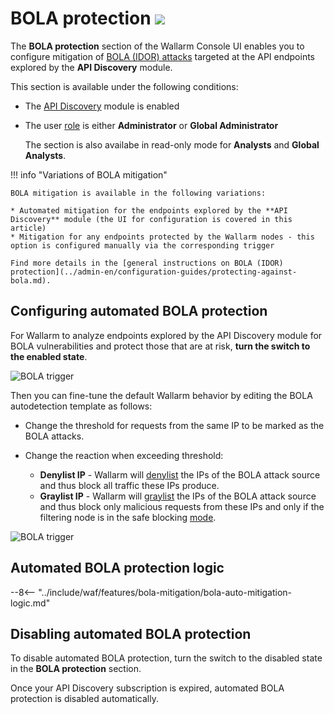 [variability-in-endpoints-docs]:       ../api-discovery/exploring.md#variability-in-endpoints
[changes-in-api-docs]:       ../api-discovery/track-changes.md
[bola-protection-for-endpoints-docs]:  ../api-discovery/bola-protection.md

# BOLA protection <a href="../../about-wallarm/subscription-plans/#waap-advanced-api-security"><img src="../../images/api-security-tag.svg" style="border: none;"></a>

The **BOLA protection** section of the Wallarm Console UI enables you to configure mitigation of [BOLA (IDOR) attacks](../attacks-vulns-list.md#broken-object-level-authorization-bola) targeted at the API endpoints explored by the **API Discovery** module.

This section is available under the following conditions:

* The [API Discovery](../api-discovery/overview.md) module is enabled
* The user [role](settings/users.md#user-roles) is either **Administrator** or **Global Administrator**

    The section is also availabe in read-only mode for **Analysts** and **Global Analysts**.

!!! info "Variations of BOLA mitigation"

    BOLA mitigation is available in the following variations:

    * Automated mitigation for the endpoints explored by the **API Discovery** module (the UI for configuration is covered in this article)
    * Mitigation for any endpoints protected by the Wallarm nodes - this option is configured manually via the corresponding trigger

    Find more details in the [general instructions on BOLA (IDOR) protection](../admin-en/configuration-guides/protecting-against-bola.md).

## Configuring automated BOLA protection

For Wallarm to analyze endpoints explored by the API Discovery module for BOLA vulnerabilities and protect those that are at risk, **turn the switch to the enabled state**.

![BOLA trigger](../images/user-guides/bola-protection/trigger-enabled-state.png)

Then you can fine-tune the default Wallarm behavior by editing the BOLA autodetection template as follows:

* Change the threshold for requests from the same IP to be marked as the BOLA attacks.
* Change the reaction when exceeding threshold:

    * **Denylist IP** - Wallarm will [denylist](ip-lists/denylist.md) the IPs of the BOLA attack source and thus block all traffic these IPs produce.
    * **Graylist IP** - Wallarm will [graylist](ip-lists/graylist.md) the IPs of the BOLA attack source and thus block only malicious requests from these IPs and only if the filtering node is in the safe blocking [mode](../admin-en/configure-wallarm-mode.md).

![BOLA trigger](../images/user-guides/bola-protection/trigger-template.png)

## Automated BOLA protection logic

--8<-- "../include/waf/features/bola-mitigation/bola-auto-mitigation-logic.md"

## Disabling automated BOLA protection

To disable automated BOLA protection, turn the switch to the disabled state in the **BOLA protection** section.

Once your API Discovery subscription is expired, automated BOLA protection is disabled automatically.
